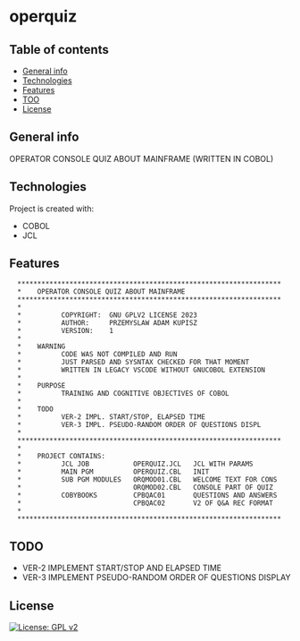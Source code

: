 # operquiz
## Table of contents
* [General info](#general-info)
* [Technologies](#technologies)
* [Features](#features)
* [TOO](#todo)
* [License](#license)
## General info
OPERATOR CONSOLE QUIZ ABOUT MAINFRAME (WRITTEN IN COBOL)
## Technologies
Project is created with:
* COBOL
* JCL
## Features
      ******************************************************************
      *    OPERATOR CONSOLE QUIZ ABOUT MAINFRAME
      ******************************************************************
      *
      *          COPYRIGHT:  GNU GPLV2 LICENSE 2023
      *          AUTHOR:     PRZEMYSLAW ADAM KUPISZ
      *          VERSION:    1
      *
      *    WARNING
      *          CODE WAS NOT COMPILED AND RUN
      *          JUST PARSED AND SYSNTAX CHECKED FOR THAT MOMENT
      *          WRITTEN IN LEGACY VSCODE WITHOUT GNUCOBOL EXTENSION
      *
      *    PURPOSE
      *          TRAINING AND COGNITIVE OBJECTIVES OF COBOL
      *
      *    TODO
      *          VER-2 IMPL. START/STOP, ELAPSED TIME
      *          VER-3 IMPL. PSEUDO-RANDOM ORDER OF QUESTIONS DISPL
      *
      ******************************************************************
      *
      *    PROJECT CONTAINS:
      *          JCL JOB           OPERQUIZ.JCL   JCL WITH PARAMS
      *          MAIN PGM          OPERQUIZ.CBL   INIT
      *          SUB PGM MODULES   ORQMOD01.CBL   WELCOME TEXT FOR CONS
      *                            ORQMOD02.CBL   CONSOLE PART OF QUIZ
      *          COBYBOOKS         CPBQAC01       QUESTIONS AND ANSWERS
      *                            CPBQAC02       V2 OF Q&A REC FORMAT
      *
      ******************************************************************
## TODO
* VER-2 IMPLEMENT START/STOP AND ELAPSED TIME
* VER-3 IMPLEMENT PSEUDO-RANDOM ORDER OF QUESTIONS DISPLAY
## License
[![License: GPL v2](https://img.shields.io/badge/License-GPL_v2-blue.svg)](https://www.gnu.org/licenses/old-licenses/gpl-2.0.en.html)
